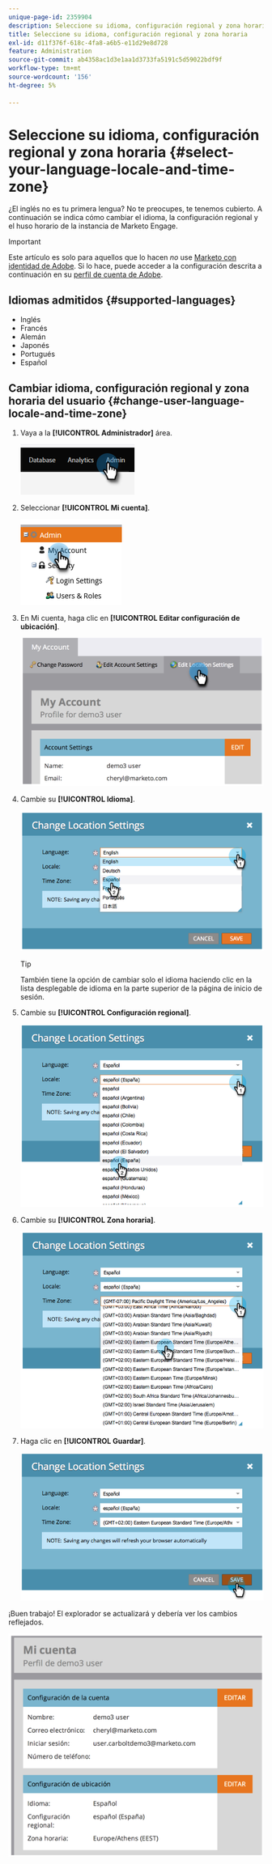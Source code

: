 ```yaml
---
unique-page-id: 2359904
description: Seleccione su idioma, configuración regional y zona horaria - Documentos de Marketo - Documentación del producto
title: Seleccione su idioma, configuración regional y zona horaria
exl-id: d11f376f-618c-4fa8-a6b5-e11d29e8d728
feature: Administration
source-git-commit: ab4358ac1d3e1aa1d3733fa5191c5d59022bdf9f
workflow-type: tm+mt
source-wordcount: '156'
ht-degree: 5%

---
```


# Seleccione su idioma, configuración regional y zona horaria {#select-your-language-locale-and-time-zone}

¿El inglés no es tu primera lengua? No te preocupes, te tenemos cubierto. A continuación se indica cómo cambiar el idioma, la configuración regional y el huso horario de la instancia de Marketo Engage.

>[!IMPORTANT]
>
>Este artículo es solo para aquellos que lo hacen _no_ use [Marketo con identidad de Adobe](/help/marketo/product-docs/administration/marketo-with-adobe-identity/adobe-identity-management-overview.md). Si lo hace, puede acceder a la configuración descrita a continuación en su [perfil de cuenta de Adobe](https://account.adobe.com/profile).

## Idiomas admitidos {#supported-languages}

* Inglés
* Francés
* Alemán
* Japonés
* Portugués
* Español

## Cambiar idioma, configuración regional y zona horaria del usuario {#change-user-language-locale-and-time-zone}

1. Vaya a la **[!UICONTROL Administrador]** área.

   ![](assets/select-your-language-locale-and-time-zone-1.png)

1. Seleccionar **[!UICONTROL Mi cuenta]**.

   ![](assets/select-your-language-locale-and-time-zone-2.png)

1. En Mi cuenta, haga clic en **[!UICONTROL Editar configuración de ubicación]**.

   ![](assets/select-your-language-locale-and-time-zone-3.png)

1. Cambie su **[!UICONTROL Idioma]**.

   ![](assets/select-your-language-locale-and-time-zone-4.png)

   >[!TIP]
   >
   >También tiene la opción de cambiar solo el idioma haciendo clic en la lista desplegable de idioma en la parte superior de la página de inicio de sesión.

1. Cambie su **[!UICONTROL Configuración regional]**.

   ![](assets/select-your-language-locale-and-time-zone-5.png)

1. Cambie su **[!UICONTROL Zona horaria]**.

   ![](assets/select-your-language-locale-and-time-zone-6.png)

1. Haga clic en **[!UICONTROL Guardar]**.

   ![](assets/select-your-language-locale-and-time-zone-7.png)

¡Buen trabajo! El explorador se actualizará y debería ver los cambios reflejados.

![](assets/select-your-language-locale-and-time-zone-8.png)
